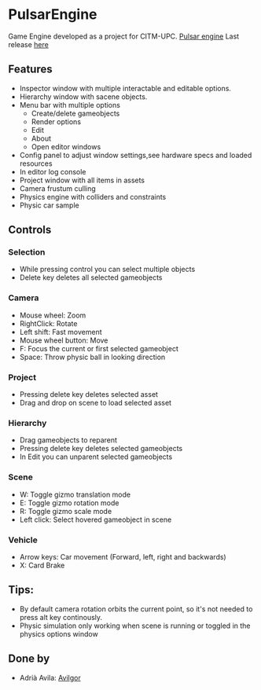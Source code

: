 # PulsarEngine
Game Engine developed as a project for CITM-UPC. 
[Pulsar engine](https://github.com/Avilgor/PulsarEngine)
Last release [here](https://github.com/Avilgor/PulsarEngine/releases)

## Features

* Inspector window with multiple interactable and editable options.
* Hierarchy window with sacene objects.
* Menu bar with multiple options
  * Create/delete gameobjects 
  * Render options
  * Edit
  * About 
  * Open editor windows
* Config panel to adjust window settings,see hardware specs and loaded resources
* In editor log console
* Project window with all items in assets
* Camera frustum culling
* Physics engine with colliders and constraints
* Physic car sample

## Controls

### Selection
* While pressing control you can select multiple objects
* Delete key deletes all selected gameobjects

### Camera
* Mouse wheel: Zoom
* RightClick: Rotate
* Left shift: Fast movement
* Mouse wheel button: Move
* F: Focus the current or first selected gameobject
* Space: Throw physic ball in looking direction

### Project
* Pressing delete key deletes selected asset
* Drag and drop on scene to load selected asset

### Hierarchy
* Drag gameobjects to reparent
* Pressing delete key deletes selected gameobjects
* In Edit you can unparent selected gameobjects

### Scene
* W: Toggle gizmo translation mode
* E: Toggle gizmo rotation mode
* R: Toggle gizmo scale mode
* Left click: Select hovered gameobject in scene

### Vehicle
* Arrow keys: Car movement (Forward, left, right and backwards)
* X: Card Brake

## Tips: 
* By default camera rotation orbits the current point, so it's not needed to press alt key continously.
* Physic simulation only working when scene is running or toggled in the physics options window

## Done by
* Adrià Avila: [Avilgor](https://github.com/Avilgor)

